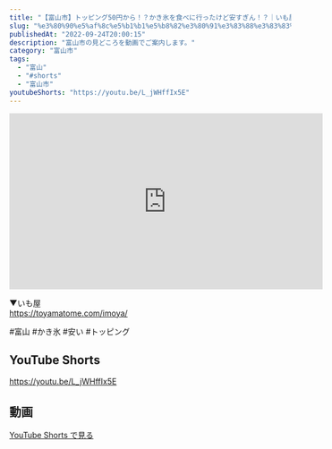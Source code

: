 ```yaml
---
title: "【富山市】トッピング50円から！？かき氷を食べに行ったけど安すぎん！？｜いも屋 #shorts"
slug: "%e3%80%90%e5%af%8c%e5%b1%b1%e5%b8%82%e3%80%91%e3%83%88%e3%83%83%e3%83%94%e3%83%b3%e3%82%b050%e5%86%86%e3%81%8b%e3%82%89%ef%bc%81%ef%bc%9f%e3%81%8b%e3%81%8d%e6%b0%b7%e3%82%92%e9%a3%9f%e3%81%b9%e3%81%ab"
publishedAt: "2022-09-24T20:00:15"
description: "富山市の見どころを動画でご案内します。"
category: "富山市"
tags: 
  - "富山"
  - "#shorts"
  - "富山市"
youtubeShorts: "https://youtu.be/L_jWHffIx5E"
---
```


<iframe width="560" height="315" src="https://www.youtube.com/embed/COt3QFXNJVg" frameborder="0" allowfullscreen></iframe>

▼いも屋<br />
https://toyamatome.com/imoya/

#富山 #かき氷 #安い #トッピング

## YouTube Shorts

https://youtu.be/L_jWHffIx5E

## 動画

[YouTube Shorts で見る](https://youtu.be/L_jWHffIx5E)

